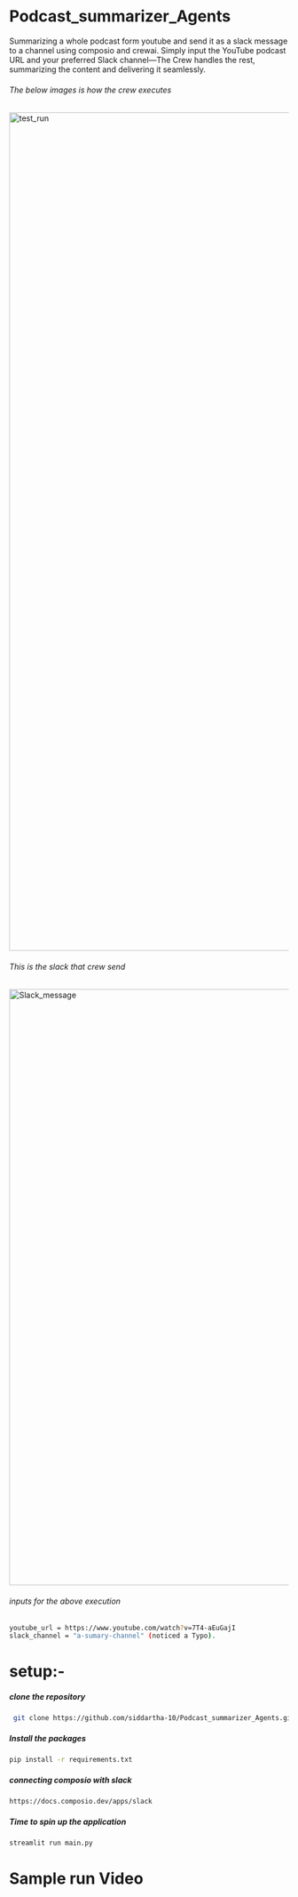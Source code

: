 # Podcast_summarizer_Agents
Summarizing a whole podcast form youtube and send it as a slack message to a channel using composio and crewai.
Simply input the YouTube podcast URL and your preferred Slack channel—The Crew handles the rest, summarizing the content and delivering it seamlessly.
 ###### The below images is how the crew executes
<img width="1509" alt="test_run" src="https://github.com/siddartha-10/Podcast_summarizer_Agents/assets/107453857/c73485cd-0360-4088-818a-176f9c4d84b8">

###### This is the slack that crew send
<img width="1073" alt="Slack_message" src="https://github.com/siddartha-10/Podcast_summarizer_Agents/assets/107453857/3b1f9d09-5d6d-4e5a-8294-ad6d30a33bf7">

###### inputs for the above execution
```bash
youtube_url = https://www.youtube.com/watch?v=7T4-aEuGajI
slack_channel = "a-sumary-channel" (noticed a Typo).
```

# setup:-

##### clone the repository
```bash
 git clone https://github.com/siddartha-10/Podcast_summarizer_Agents.git
```

##### Install the packages
```bash
pip install -r requirements.txt
```

##### connecting composio with slack
```bash
https://docs.composio.dev/apps/slack
```

##### Time to spin up the application
```bash
streamlit run main.py
```

# Sample run Video

